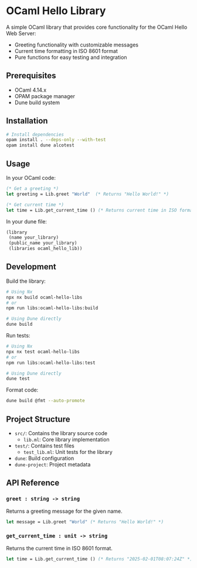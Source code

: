# OCaml Hello Library

A simple OCaml library that provides core functionality for the OCaml Hello Web Server:

- Greeting functionality with customizable messages
- Current time formatting in ISO 8601 format
- Pure functions for easy testing and integration

## Prerequisites

- OCaml 4.14.x
- OPAM package manager
- Dune build system

## Installation

```bash
# Install dependencies
opam install . --deps-only --with-test
opam install dune alcotest
```

## Usage

In your OCaml code:

```ocaml
(* Get a greeting *)
let greeting = Lib.greet "World"  (* Returns "Hello World!" *)

(* Get current time *)
let time = Lib.get_current_time () (* Returns current time in ISO format *)
```

In your dune file:

```scheme
(library
 (name your_library)
 (public_name your_library)
 (libraries ocaml_hello_lib))
```

## Development

Build the library:

```bash
# Using Nx
npx nx build ocaml-hello-libs
# or
npm run libs:ocaml-hello-libs:build

# Using Dune directly
dune build
```

Run tests:

```bash
# Using Nx
npx nx test ocaml-hello-libs
# or
npm run libs:ocaml-hello-libs:test

# Using Dune directly
dune test
```

Format code:

```bash
dune build @fmt --auto-promote
```

## Project Structure

- `src/`: Contains the library source code
  - `lib.ml`: Core library implementation
- `test/`: Contains test files
  - `test_lib.ml`: Unit tests for the library
- `dune`: Build configuration
- `dune-project`: Project metadata

## API Reference

### `greet : string -> string`

Returns a greeting message for the given name.

```ocaml
let message = Lib.greet "World" (* Returns "Hello World!" *)
```

### `get_current_time : unit -> string`

Returns the current time in ISO 8601 format.

```ocaml
let time = Lib.get_current_time () (* Returns "2025-02-01T08:07:24Z" *)
```
